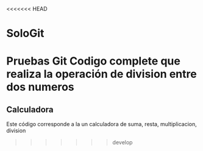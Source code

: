 <<<<<<< HEAD
# SoloGit
Pruebas Git
Codigo complete que realiza la operación de division entre dos numeros
=======
## Calculadora 
Este código corresponde a la un calculadora de suma, resta, multiplicacion, division

>>>>>>> develop
